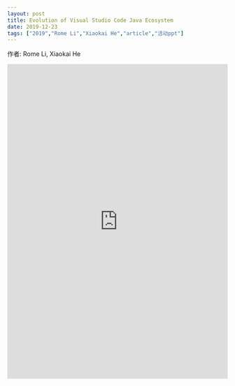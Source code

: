 ```yaml
---
layout: post
title: Evolution of Visual Studio Code Java Ecosystem
date: 2019-12-23
tags: ["2019","Rome Li","Xiaokai He","article","活动ppt"]
---
```


作者: Rome Li, Xiaokai He

<embed src="http://greenteajug.github.io/images/Shanghai-JUG-Evolution-of-Visual-Studio-Code-Java-Ecosystem3.pdf" type="application/pdf" height="720" width="100%" />